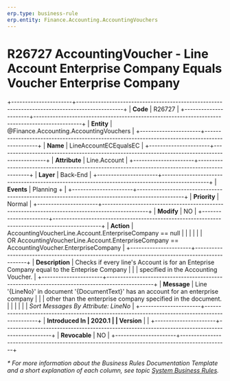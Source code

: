 ```yaml
---
erp.type: business-rule
erp.entity: Finance.Accounting.AccountingVouchers
---
```


# R26727 AccountingVoucher - Line Account Enterprise Company Equals Voucher Enterprise Company
+----------------------+-----------------------------------------------------------------------------------------------+
| **Code**             | R26727                                                                                        |
+----------------------+-----------------------------------------------------------------------------------------------+
| **Entity**           | @Finance.Accounting.AccountingVouchers                                                                             |
+----------------------+-----------------------------------------------------------------------------------------------+
| **Name**             | LineAccountECEqualsEC                                                                         |
+----------------------+-----------------------------------------------------------------------------------------------+
| **Attribute**        | Line.Account                                                                                  |
+----------------------+-----------------------------------------------------------------------------------------------+
| **Layer**            | Back-End                                                                                      |
+----------------------+-----------------------------------------------------------------------------------------------+
| **Events**           | Planning +                                                                                    |
+----------------------+-----------------------------------------------------------------------------------------------+
| **Priority**         | Normal                                                                                        |
+----------------------+-----------------------------------------------------------------------------------------------+
| **Modify**           | NO                                                                                            |
+----------------------+-----------------------------------------------------------------------------------------------+
| **Action**           | AccountingVoucherLine.Account.EnterpriseCompany == null                                       |
|                      |                                                                                               |
|                      | OR AccountingVoucherLine.Account.EnterpriseCompany == AccountingVoucher.EnterpriseCompany     |
+----------------------+-----------------------------------------------------------------------------------------------+
| **Description**      | Checks if every line\'s Account is for an Enteprise Company equal to the Enteprise Company    |
|                      | specified in the Accounting Voucher.                                                          |
+----------------------+-----------------------------------------------------------------------------------------------+
| **Message**          | Line \'{LineNo}\' in document \'{DocumentText}\' has an account for an enterprise company     |
|                      | other than the enterprise company specified in the document.                                  |
|                      |                                                                                               |
|                      | *Sort Messages By Attribute: LineNo*                                                          |
+----------------------+-----------------------------------------------------------------------------------------------+
| **Introduced In      | 2020.1                                                                                        |
| Version**            |                                                                                               |
+----------------------+-----------------------------------------------------------------------------------------------+
| **Revocable**        | NO                                                                                            |
+----------------------+-----------------------------------------------------------------------------------------------+

*\* For more information about the Business Rules Documentation Template and a short explanation of each column, see
topic [System Business Rules](../templates/template-description-system-business-rules.md).*
